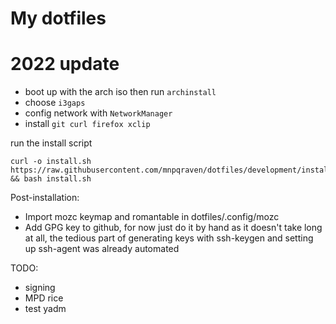 # My dotfiles

# 2022 update
- boot up with the arch iso then run `archinstall`
- choose `i3gaps`
- config network with `NetworkManager`
- install `git curl firefox xclip`

run the install script
```
curl -o install.sh https://raw.githubusercontent.com/mnpqraven/dotfiles/development/install.sh && bash install.sh
```
Post-installation:
- Import mozc keymap and romantable in dotfiles/.config/mozc
- Add GPG key to github, for now just do it by hand as it doesn't take long at
  all, the tedious part of generating keys with ssh-keygen and setting up
  ssh-agent was already automated

TODO:
- signing
- MPD rice
- test yadm
